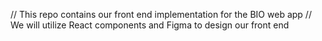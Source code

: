 // This repo contains our front end implementation for the BIO web app 
// We will utilize React components and Figma to design our front end
